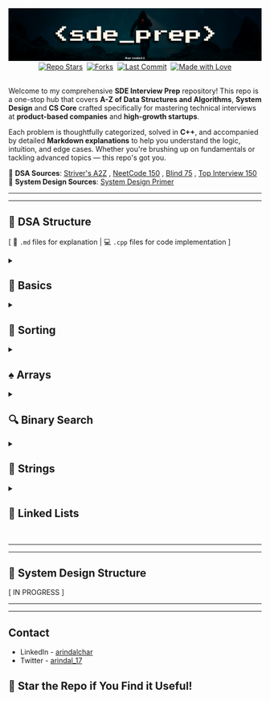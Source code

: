 <div align="center" margin= "16px 0">
  <img src="public/images/sdep.png">

  <div style="display:inline-flex; gap:8px; flex-wrap:wrap; align-items:center; justify-content:center;">
    <a href="https://github.com/arindal1/SDE-DSA-SD-Prep/stargazers" target="_blank" rel="noopener">
      <img alt="Repo Stars"
           src="https://img.shields.io/github/stars/arindal1/SDE-DSA-SD-Prep?style=flat-square">
    </a>
    <a href="https://github.com/arindal1/SDE-DSA-SD-Prep/forks" target="_blank" rel="noopener">
      <img alt="Forks"
           src="https://img.shields.io/github/forks/arindal1/SDE-DSA-SD-Prep?style=flat-square">
    </a>
    <a href="https://github.com/arindal1/SDE-DSA-SD-Prep/commits/main" target="_blank" rel="noopener">
      <img alt="Last Commit"
           src="https://img.shields.io/github/last-commit/arindal1/SDE-DSA-SD-Prep?style=flat-square">
    </a>
    <a href="https://www.linkedin.com/in/arindalchar/" onclick="return false;">
      <img alt="Made with Love"
           src="https://img.shields.io/badge/Made%20with-%F0%9F%96%A4-red?style=flat-square">
    </a>
  </div>
</div>

<br>

Welcome to my comprehensive **SDE Interview Prep** repository! This repo is a one-stop hub that covers **A-Z of Data Structures and Algorithms**, **System Design** and **CS Core** crafted specifically for mastering technical interviews at **product-based companies** and **high-growth startups**.

Each problem is thoughtfully categorized, solved in **C++**, and accompanied by detailed **Markdown explanations** to help you understand the logic, intuition, and edge cases. Whether you're brushing up on fundamentals or tackling advanced topics — this repo's got you.

📌 **DSA Sources**: [Striver's A2Z](https://takeuforward.org/strivers-a2z-dsa-course/strivers-a2z-dsa-course-sheet-2/) , [NeetCode 150](https://neetcode.io/practice?tab=neetcode150) , [Blind 75](https://leetcode.com/problem-list/oizxjoit/) , [Top Interview 150](https://leetcode.com/studyplan/top-interview-150/) <br>
📌 **System Design Sources**: [System Design Primer](https://github.com/donnemartin/system-design-primer)

---
---

## 📁 DSA Structure

[ 📄 `.md` files for explanation | 💻 `.cpp` files for code implementation ]


<details>
  <summary><h2>🧠 Basics</h2></summary>

<br>

| Category      | Problem / Algorithm                 | Explanation                                           | Code                                                    |
| ---------------- | ----------------------------------- | ----------------------------------------------------- | ------------------------------------------------------- |
| 📘 1. Maths      | Count the Digits                    | [📄 MD](./01.Basics/1.Maths/1.CountTheDigits.md)       | –                                                       |
| 📘 1. Maths      | Reverse a Number                    | [📄 MD](./01.Basics/1.Maths/2.ReverseNumber.md)        | –                                                       |
| 📘 1. Maths      | Palindrome Number                   | [📄 MD](./01.Basics/1.Maths/3.PalindromeNumber.md)     | –                                                       |
| 📘 1. Maths      | GCD                                 | [📄 MD](./01.Basics/1.Maths/4.GCD.md)                  | –                                                       |
| 📘 1. Maths      | Armstrong Number                    | [📄 MD](./01.Basics/1.Maths/5.Armstrong%20Number.md)   | –                                                       |
| 📘 1. Maths      | All Divisors                        | [📄 MD](./01.Basics/1.Maths/6.AllDivisors.md)          | –                                                       |
| 📘 1. Maths      | Check Prime                         | [📄 MD](./01.Basics/1.Maths/7.CheckPrime.md)           | –                                                       |
| | | | | |
| 🔁 2. Recursion  | Print N Names                       | [📄 MD](./01.Basics/2.Recursion/1.N-Names.md)          | [💻 CPP](./01.Basics/2.Recursion/1.N-Names.cpp)          |
| 🔁 2. Recursion  | 1 to N                              | [📄 MD](./01.Basics/2.Recursion/2.1-N.md)              | [💻 CPP](./01.Basics/2.Recursion/2.1-N.cpp)              |
| 🔁 2. Recursion  | N to 1                              | [📄 MD](./01.Basics/2.Recursion/3.N-1.md)              | [💻 CPP](./01.Basics/2.Recursion/3.N-1.cpp)              |
| 🔁 2. Recursion  | Sum of N                            | [📄 MD](./01.Basics/2.Recursion/4.SumOfN.md)           | [💻 CPP](./01.Basics/2.Recursion/4.SumOfN.cpp)           |
| 🔁 2. Recursion  | Factorial of N                      | [📄 MD](./01.Basics/2.Recursion/5.FactofN.md)          | [💻 CPP](./01.Basics/2.Recursion/5.FactofN.cpp)          |
| 🔁 2. Recursion  | Reverse Array                       | [📄 MD](./01.Basics/2.Recursion/6.RevArray.md)         | [💻 CPP](./01.Basics/2.Recursion/6.RevArray.cpp)         |
| 🔁 2. Recursion  | Palindrome String                   | [📄 MD](./01.Basics/2.Recursion/7.StringPalin.md)      | [💻 CPP](./01.Basics/2.Recursion/7.StringPalin.cpp)      |
| 🔁 2. Recursion  | Fibonacci                           | [📄 MD](./01.Basics/2.Recursion/8.Fibonacci.md)        | [💻 CPP](./01.Basics/2.Recursion/8.Fibonacci.cpp)        |
| | | | | |
| 🔐 3. Hashing    | Frequency of Array Elements         | [📄 MD](./01.Basics/3.Hashing/1.FreqOfArrayEl.md)      | [💻 CPP](./01.Basics/3.Hashing/1.FreqOfArrayEl.cpp)      |
| 🔐 3. Hashing    | Highest & Lowest Freq Element       | [📄 MD](./01.Basics/3.Hashing/2.HighLowFreqEl.md)      | [💻 CPP](./01.Basics/3.Hashing/2.HighLowFreqEl.cpp)      |
| 🔐 3. Hashing    | First Unique Character              | [📄 MD](./01.Basics/3.Hashing/3.FirstUnique.md)        | [💻 CPP](./01.Basics/3.Hashing/3.FirstUnique.cpp)        |
| 🔐 3. Hashing    | Find Difference                     | [📄 MD](./01.Basics/3.Hashing/4.FindDifference.md)     | [💻 CPP](./01.Basics/3.Hashing/4.FindDifference.cpp)     |
| 🔐 3. Hashing    | Find Duplicates                     | [📄 MD](./01.Basics/3.Hashing/5.FindDuplicates.md)     | [💻 CPP](./01.Basics/3.Hashing/5.FindDuplicates.cpp)     |
| 🔐 3. Hashing    | Is Anagram                          | [📄 MD](./01.Basics/3.Hashing/6.IsAnagram.md)          | [💻 CPP](./01.Basics/3.Hashing/6.IsAnagram.cpp)          |

</details>

<details>
  <summary><h2>🔢 Sorting</h2></summary>

<br>

| Category      | Problem / Algorithm                 | Explanation                                           | Code                                                    |
| ---------------- | ----------------------------------- | ----------------------------------------------------- | ------------------------------------------------------- |
| 📑 1. Elementary | Selection Sort                      | [📄 MD](./02.Sorting/1.Sorting/1.SelectionSort.md)     | [💻 CPP](./02.Sorting/1.Sorting/1.SelectionSort.cpp)     |
| 📑 1. Elementary | Bubble Sort                         | [📄 MD](./02.Sorting/1.Sorting/2.BubbleSort.md)        | [💻 CPP](./02.Sorting/1.Sorting/2.BubbleSort.cpp)        |
| 📑 1. Elementary | Insertion Sort                      | [📄 MD](./02.Sorting/1.Sorting/3.InsertionSort.md)     | [💻 CPP](./02.Sorting/1.Sorting/3.InsertionSort.cpp)     |
| | | | | |
| 📈 2. Advanced   | Merge Sort                          | [📄 MD](./02.Sorting/2.Sorting/1.MergeSort.md)         | [💻 CPP](./02.Sorting/2.Sorting/1.MergeSort.cpp)         |
| 📈 2. Advanced   | Quick Sort                          | [📄 MD](./02.Sorting/2.Sorting/2.QuickSort.md)         | [💻 CPP](./02.Sorting/2.Sorting/2.QuickSort.cpp)         |
| 📈 2. Advanced   | Heap Sort                          | [📄 MD](./02.Sorting/2.Sorting/3.HeapSort.md)         | [💻 CPP](./02.Sorting/2.Sorting/3.HeapSort.cpp)         |
| 📈 2. Advanced   | Radix Sort                          | [📄 MD](./02.Sorting/2.Sorting/4.RadixSort.md)         | [💻 CPP](./02.Sorting/2.Sorting/4.RadixSort.cpp)         |

</details>

<details>
  <summary><h2>♠️ Arrays</h2></summary>

<br>


| Category      | Problem / Algorithm                 | Explanation                                           | Code                                                    |
| ---------------- | ----------------------------------- | ----------------------------------------------------- | ------------------------------------------------------- |
| 📑 1. Easy       | Largest Element in the Array        | [📄 MD](./03.Arrays/1.Easy/1.LargestElement.md)        | [💻 CPP](./03.Arrays/1.Easy/1.LargestElement.cpp)        |
| 📑 1. Easy       | Second Largest Element in the Array | [📄 MD](./03.Arrays/1.Easy/2.SecondLargestElement.md)  | [💻 CPP](./03.Arrays/1.Easy/2.SecondLargestElement.cpp)  |
| 📑 1. Easy       | Is Array Sorted?                    | [📄 MD](./03.Arrays/1.Easy/3.IsArraySorted.md)         | [💻 CPP](./03.Arrays/1.Easy/3.IsArraySorted.cpp)         |
| 📑 1. Easy       | Remove Duplicates from Array        | [📄 MD](./03.Arrays/1.Easy/4.RemoveDuplicates.md)      | [💻 CPP](./03.Arrays/1.Easy/4.RemoveDuplicates.cpp)      |
| 📑 1. Easy       | Left Rotate by One                  | [📄 MD](./03.Arrays/1.Easy/5.LeftRotateArrayByOne.md)  | [💻 CPP](./03.Arrays/1.Easy/5.LeftRotateArrayByOne.cpp)  |
| 📑 1. Easy       | Rotate Array by K Places            | [📄 MD](./03.Arrays/1.Easy/6.RotateArrayByKPlaces.md)  | [💻 CPP](./03.Arrays/1.Easy/6.RotateArrayByKPlaces.cpp)  |
| 📑 1. Easy       | Shift Zeros to End                  | [📄 MD](./03.Arrays/1.Easy/7.ShiftZerosToEnd.md)       | [💻 CPP](./03.Arrays/1.Easy/7.ShiftZerosToEnd.cpp)       |
| 📑 1. Easy       | Linear Search                       | [📄 MD](./03.Arrays/1.Easy/8.LinearSearch.md)          | [💻 CPP](./03.Arrays/1.Easy/8.LinearSearch.cpp)          |
| 📑 1. Easy       | Find The Union                      | [📄 MD](./03.Arrays/1.Easy/9.1.FindTheUnion.md)        | [💻 CPP](./03.Arrays/1.Easy/9.1.FindTheUnion.cpp)        |
| 📑 1. Easy       | Find The Intersection               | [📄 MD](./03.Arrays/1.Easy/9.2.FindTheIntersection.md) | [💻 CPP](./03.Arrays/1.Easy/9.2.FindTheIntersection.cpp) |
| 📑 1. Easy       | Find The Missing Number             | [📄 MD](./03.Arrays/1.Easy/10.FindTheMissingNumber.md) | [💻 CPP](./03.Arrays/1.Easy/10.FindTheMissingNumber.cpp) |
| 📑 1. Easy       | Max Consecutive Ones                 | [📄 MD](./03.Arrays/1.Easy/11.MaxConsecutiveOnes.md) | [💻 CPP](./03.Arrays/1.Easy/11.MaxConsecutiveOnes.cpp) |
| 📑 1. Easy       | Number that Appears Once                 | [📄 MD](./03.Arrays/1.Easy/12.NumberThatAppearsOnce.md) | [💻 CPP](./03.Arrays/1.Easy/12.NumberThatAppearsOnce.cpp) |
| 📑 1. Easy       | Longest Subarray with Sum K                 | [📄 MD](./03.Arrays/1.Easy/13.LongestSubarrayWithSumK.md) | [💻 CPP](./03.Arrays/1.Easy/13.LongestSubarrayWithSumK.cpp) |
| 📑 1. Easy       | Remove K From Array                 | [📄 MD](./03.Arrays/1.Easy/15.RemoveValueFromArray.md) | [💻 CPP](./03.Arrays/1.Easy/15.RemoveValueFromArray.cpp) |
| 📑 1. Easy       | One Plus                 | [📄 MD](./03.Arrays/1.Easy/14.OnePlus.md) | [💻 CPP](./03.Arrays/1.Easy/14.OnePlus.cpp) |
| 📑 1. Easy       | Remove Value From Array                 | [📄 MD](./03.Arrays/1.Easy/15.RemoveValueFromArray.md) | [💻 CPP](./03.Arrays/1.Easy/15.RemoveValueFromArray.cpp) |
| 📑 1. Easy       | Container With Most Water                 | [📄 MD](./03.Arrays/1.Easy/16.ContainerWithMostWater.md) | [💻 CPP](./03.Arrays/1.Easy/16.ContainerWithMostWater.cpp) |
| 📑 1. Easy       | Move Zeros To End                 | [📄 MD](./03.Arrays/1.Easy/17.MoveZerosToEnd.md) | [💻 CPP](./03.Arrays/1.Easy/17.MoveZerosToEnd.cpp) |
| | | | | |
| 📃 2. Medium       | Two Sum                 | [📄 MD](./03.Arrays/2.Medium/1.2Sum.md) | [💻 CPP](./03.Arrays/2.Medium/1.2Sum.cpp) |
| 📃 2. Medium       | Sort an Array of 0s, 1s & 2s                | [📄 MD](./03.Arrays/2.Medium/2.SortArrayOf012.md) | [💻 CPP](./03.Arrays/2.Medium/2.SortArrayOf012.cpp) |
| 📃 2. Medium       | Majority Element - I [> n/2]                | [📄 MD](./03.Arrays/2.Medium/3.MajorityElement.md) | [💻 CPP](./03.Arrays/2.Medium/3.MajorityElement.cpp) |
| 📃 2. Medium       | Maximum Sub-Array Sum                | [📄 MD](./03.Arrays/2.Medium/4.MaxSubarraySum.md) | [💻 CPP](./03.Arrays/2.Medium/4.MaxSubarraySum.cpp) |
| 📃 2. Medium       | Best Time to Buy and Sell Stock                | [📄 MD](./03.Arrays/2.Medium/5.BuyAndSellStock.md) | [💻 CPP](./03.Arrays/2.Medium/5.BuyAndSellStock.cpp) |
| 📃 2. Medium       | Rearrange Elements by Sign [Alternating]                | [📄 MD](./03.Arrays/2.Medium/6.RearrangeElementsBySign.md) | [💻 CPP](./03.Arrays/2.Medium/6.RearrangeElementsBySign.cpp) |
| 📃 2. Medium       | Next Permutation                | [📄 MD](./03.Arrays/2.Medium/7.NextPermutation.md) | [💻 CPP](./03.Arrays/2.Medium/7.NextPermutation.cpp) |
| 📃 2. Medium       | Leaders in an Array                | [📄 MD](./03.Arrays/2.Medium/8.LeadersInAnArray.md) | [💻 CPP](./03.Arrays/2.Medium/8.LeadersInAnArray.cpp) |
| 📃 2. Medium       | Longest Consecutive Sequence                | [📄 MD](./03.Arrays/2.Medium/9.LongestConsecutiveSequence.md) | [💻 CPP](./03.Arrays/2.Medium/9.LongestConsecutiveSequence.cpp) |
| 📃 2. Medium       | Set Matrix Zeros                | [📄 MD](./03.Arrays/2.Medium/10.SetMatrixToZeros.md) | [💻 CPP](./03.Arrays/2.Medium/10.SetMatrixToZeros.cpp) |
| 📃 2. Medium       | Rotate Matrix By 90 Degrees                | [📄 MD](./03.Arrays/2.Medium/11.RotateMatrixBy90.md) | [💻 CPP](./03.Arrays/2.Medium/11.RotateMatrixBy90.cpp) |
| 📃 2. Medium       | Matrix Spiral Traversal                | [📄 MD](./03.Arrays/2.Medium/12.MatrixSpiralTraversal.md) | [💻 CPP](./03.Arrays/2.Medium/12.MatrixSpiralTraversal.cpp) |
| 📃 2. Medium       | Sub Arrays With Sum K                | [📄 MD](./03.Arrays/2.Medium/13.SubArraysWithSumK.md) | [💻 CPP](./03.Arrays/2.Medium/13.SubArraysWithSumK.cpp) |
| 📃 2. Medium       | Partition Labels                | [📄 MD](./03.Arrays/2.Medium/15.PartitionLabels.md) | [💻 CPP](./03.Arrays/2.Medium/15.PartitionLabels.cpp) |
| 📃 2. Medium       | Sorted Array Squares                | [📄 MD](./03.Arrays/2.Medium/16.SortedArraySquares.md) | [💻 CPP](./03.Arrays/2.Medium/16.SortedArraySquares.cpp) |
| 📃 2. Medium       | Boats To Save People                | [📄 MD](./03.Arrays/2.Medium/17.BoatsToSavePeople.md) | [💻 CPP](./03.Arrays/2.Medium/17.BoatsToSavePeople.cpp) |
| | | | | |
| 📜 2. Hard       | Pascal's Triangle                | [📄 MD](./03.Arrays/3.Hard/1.PascalsTriangle.md) | [💻 CPP](./03.Arrays/3.Hard/1.PascalsTriangle.cpp) |
| 📜 2. Hard       | Majority Element - II [> n/3]                | [📄 MD](./03.Arrays/3.Hard/2.MajorityElementII.md) | [💻 CPP](./03.Arrays/3.Hard/2.MajorityElementII.cpp) |
| 📜 2. Hard       | Three Sum                | [📄 MD](./03.Arrays/3.Hard/3.ThreeSum.md) | [💻 CPP](./03.Arrays/3.Hard/3.ThreeSum.cpp) |
| 📜 2. Hard       | Four Sum                | [📄 MD](./03.Arrays/3.Hard/4.FourSum.md) | [💻 CPP](./03.Arrays/3.Hard/4.FourSum.cpp) |
| 📜 2. Hard       | Count Subarrays with Xor K               | [📄 MD](./03.Arrays/3.Hard/5.CountSubarraysWithXorK.md) | [💻 CPP](./03.Arrays/3.Hard/5.CountSubarraysWithXorK.cpp) |
| 📜 2. Hard       | Merge Overlapping Intervals                | [📄 MD](./03.Arrays/3.Hard/6.MergeOverlappingIntervals.md) | [💻 CPP](./03.Arrays/3.Hard/6.MergeOverlappingIntervals.cpp) |
| 📜 2. Hard       | Merge Sorted Arrays                | [📄 MD](./03.Arrays/3.Hard/7.MergeSortedArrays.md) | [💻 CPP](./03.Arrays/3.Hard/7.MergeSortedArrays.cpp) |
| 📜 2. Hard       | Find Repeating and Missing Numbers                | [📄 MD](./03.Arrays/3.Hard/8.FindRepeatingAndMissingNumbers.md) | [💻 CPP](./03.Arrays/3.Hard/8.FindRepeatingAndMissingNumbers.cpp) |
| 📜 2. Hard       | Count Inversions                | [📄 MD](./03.Arrays/3.Hard/9.CountInversions.md) | [💻 CPP](./03.Arrays/3.Hard/9.CountInversions.cpp) |
| 📜 2. Hard       | Reverse Pairs                | [📄 MD](./03.Arrays/3.Hard/10.ReversePairs.md) | [💻 CPP](./03.Arrays/3.Hard/10.ReversePairs.cpp) |
| 📜 2. Hard       | Maximum Product Subarray                | [📄 MD](./03.Arrays/3.Hard/11.MaximumProductSubarray.md) | [💻 CPP](./03.Arrays/3.Hard/11.MaximumProductSubarray.cpp) |

</details>

<details>
  <summary><h2>🔍 Binary Search</h2></summary>

<br>


| Category      | Problem / Algorithm                 | Explanation                                           | Code                                                    |
| ---------------- | ----------------------------------- | ----------------------------------------------------- | ------------------------------------------------------- |
| ⁉️ 3. BS on 1D       | Binary Search on Sorted Array                | [📄 MD](./04.Binary_Search/1.BSon1D/1.BinarySearchOnASortedArray.md)   | [💻 CPP](./04.Binary_Search/1.BSon1D/1.BinarySearchOnASortedArray.cpp)   |
| ⁉️ 3. BS on 1D       | Search Insert Position                | [📄 MD](./04.Binary_Search/1.BSon1D/2.SearchInsertPosition.md)   | [💻 CPP](./04.Binary_Search/1.BSon1D/2.SearchInsertPosition.cpp)   |
| ⁉️ 3. BS on 1D       | First and Last Occurance in a Sorted Array                | [📄 MD](./04.Binary_Search/1.BSon1D/3.FirstAndLastOccurance.md)   | [💻 CPP](./04.Binary_Search/1.BSon1D/3.FirstAndLastOccurance.cpp)   |
| ⁉️ 3. BS on 1D       | Search in a Rotated Sorted Array - I              | [📄 MD](./04.Binary_Search/1.BSon1D/4.SearchInRotatedSortedArrayI.md)   | [💻 CPP](./04.Binary_Search/1.BSon1D/4.SearchInRotatedSortedArrayI.cpp)   |
| ⁉️ 3. BS on 1D       | Search in a Rotated Sorted Array - II              | [📄 MD](./04.Binary_Search/1.BSon1D/5.SearchInRotatedSortedArrayII.md)   | [💻 CPP](./04.Binary_Search/1.BSon1D/5.SearchInRotatedSortedArrayII.cpp)   |
| ⁉️ 3. BS on 1D       | Minimum in Rotated Sorted Array              | [📄 MD](./04.Binary_Search/1.BSon1D/6.MinimumInRotatedSortedArray.md)   | [💻 CPP](./04.Binary_Search/1.BSon1D/6.MinimumInRotatedSortedArray.cpp)   |
| ⁉️ 3. BS on 1D       | Single Element in a Sorted Array              | [📄 MD](./04.Binary_Search/1.BSon1D/7.SingleElementInASortedArray.md)   | [💻 CPP](./04.Binary_Search/1.BSon1D/7.SingleElementInASortedArray.cpp)   |
| ⁉️ 3. BS on 1D       | Find Peak Element - I              | [📄 MD](./04.Binary_Search/1.BSon1D/8.FindPeakElement.md)   | [💻 CPP](./04.Binary_Search/1.BSon1D/8.FindPeakElement.cpp)   |
| ⁉️ 3. BS on 1D       | Arranging Coins              | [📄 MD](./04.Binary_Search/1.BSon1D/9.ArrangingCoins.md)   | [💻 CPP](./04.Binary_Search/1.BSon1D/9.ArrangingCoins.cpp)   |
| ⁉️ 3. BS on 1D       | First Bad Version              | [📄 MD](./04.Binary_Search/1.BSon1D/10.FirstBadVersion.md)   | [💻 CPP](./04.Binary_Search/1.BSon1D/10.FirstBadVersion.cpp)   |
| | | | | |
| ‼️ 2. BS on Answers  | Koko Eating Bananas                | [📄 MD](./04.Binary_Search/2.BSonAnswers/1.KokoEatingBananas.md) | [💻 CPP](./04.Binary_Search/2.BSonAnswers/1.KokoEatingBananas.cpp) |
| ‼️ 2. BS on Answers  | Days to make M Bouquets                | [📄 MD](./04.Binary_Search/2.BSonAnswers/2.DaysToMakeBouquets.md) | [💻 CPP](./04.Binary_Search/2.BSonAnswers/2.DaysToMakeBouquets.cpp) |
| ‼️ 2. BS on Answers  | Smallest Divisor within the Threshold                | [📄 MD](./04.Binary_Search/2.BSonAnswers/3.SmallestDivisorInThreshold.md) | [💻 CPP](./04.Binary_Search/2.BSonAnswers/3.SmallestDivisorInThreshold.cpp) |
| ‼️ 2. BS on Answers  | Capacity to Ship within D Days                | [📄 MD](./04.Binary_Search/2.BSonAnswers/4.CapacityToShipWithinDDays.md) | [💻 CPP](./04.Binary_Search/2.BSonAnswers/4.CapacityToShipWithinDDays.cpp) |
| ‼️ 2. BS on Answers  | Find the K-th Missing Element                | [📄 MD](./04.Binary_Search/2.BSonAnswers/5.FindKthMissingElement.md) | [💻 CPP](./04.Binary_Search/2.BSonAnswers/5.FindKthMissingElement.cpp) |
| ‼️ 2. BS on Answers  | Aggressive Cows               | [📄 MD](./04.Binary_Search/2.BSonAnswers/6.AggressiveCows.md) | [💻 CPP](./04.Binary_Search/2.BSonAnswers/6.AggressiveCows.cpp) |
| ‼️ 2. BS on Answers  | Book Allocation                | [📄 MD](./04.Binary_Search/2.BSonAnswers/7.BookAllocation.md) | [💻 CPP](./04.Binary_Search/2.BSonAnswers/7.BookAllocation.cpp) |
| ‼️ 2. BS on Answers  | Split Array to Largest Sum                | [📄 MD](./04.Binary_Search/2.BSonAnswers/8.SplitArrayLargestSum.md) | [💻 CPP](./04.Binary_Search/2.BSonAnswers/8.SplitArrayLargestSum.cpp) |
| ‼️ 2. BS on Answers  | Minimize Max Distance between Gas Stations                | [📄 MD](./04.Binary_Search/2.BSonAnswers/9.MinimizeMaxDistanceStations.md) | [💻 CPP](./04.Binary_Search/2.BSonAnswers/9.MinimizeMaxDistanceStations.cpp) |
| ‼️ 2. BS on Answers  | Median of Two Sorted Arrays                | [📄 MD](./04.Binary_Search/2.BSonAnswers/10.MedianOfTwoSortedArrays.md) | [💻 CPP](./04.Binary_Search/2.BSonAnswers/10.MedianOfTwoSortedArrays.cpp) |
| | | | | |
| ⁉️ 3. BS on 2D       | Row with Maximum 1s                | [📄 MD](./04.Binary_Search/3.BSon2D/1.RowWithMaximum1s.md)   | [💻 CPP](./04.Binary_Search/3.BSon2D/1.RowWithMaximum1s.cpp)   |
| ⁉️ 3. BS on 2D       | Search in a 2D Matrix - I                | [📄 MD](./04.Binary_Search/3.BSon2D/2.SearchInA2DMatrixI.md)   | [💻 CPP](./04.Binary_Search/3.BSon2D/2.SearchInA2DMatrixI.cpp)   |
| ⁉️ 3. BS on 2D       | Search in a 2D Matrix - II                | [📄 MD](./04.Binary_Search/3.BSon2D/3.SearchInA2DMatrixII.md)   | [💻 CPP](./04.Binary_Search/3.BSon2D/3.SearchInA2DMatrixII.cpp)   |
| ⁉️ 3. BS on 2D       | Find Peak Element - II                | [📄 MD](./04.Binary_Search/3.BSon2D/4.FindPeakElementII.md)   | [💻 CPP](./04.Binary_Search/3.BSon2D/4.FindPeakElementII.cpp)   |

</details>

<details>
  <summary><h2>🧵 Strings</h2></summary>

<br>


| Category      | Problem / Algorithm                 | Explanation                                           | Code                                                    |
| ---------------- | ----------------------------------- | ----------------------------------------------------- | ------------------------------------------------------- |
| 🐕 Easy      | Remove Outer Parenthesis                | [📄 MD](./05.Strings/1.Easy/1.RemoveOuterParanthesis.md)   | [💻 CPP](./05.Strings/1.Easy/1.RemoveOuterParanthesis.cpp)   |
| 🐕 Easy      | Largest Odd Number                | [📄 MD](./05.Strings/1.Easy/3.LargestOddNumber.md)   | [💻 CPP](./05.Strings/1.Easy/3.LargestOddNumber.cpp)   |
| 🐕 Easy      | Longest Common Prefix                | [📄 MD](./05.Strings/1.Easy/4.LongestCommonPrefix.md)   | [💻 CPP](./05.Strings/1.Easy/4.LongestCommonPrefix.cpp)   |
| 🐕 Easy      | Isomorphic Strings               | [📄 MD](./05.Strings/1.Easy/5.IsomorphicStrings.md)   | [💻 CPP](./05.Strings/1.Easy/5.IsomorphicStrings.cpp)   |
| 🐕 Easy      | Rotate String                | [📄 MD](./05.Strings/1.Easy/6.RotateString.md)   | [💻 CPP](./05.Strings/1.Easy/6.RotateString.cpp)   |
| 🐕 Easy      | Is Anagram ?                | [📄 MD](./05.Strings/1.Easy/7.IsAnagram.md)   | [💻 CPP](./05.Strings/1.Easy/7.IsAnagram.cpp)   |
| 🐕 Easy      | Valid Palindrome                | [📄 MD](./05.Strings/1.Easy/8.ValidPalindrome.md)   | [💻 CPP](./05.Strings/1.Easy/8.ValidPalindrome.cpp)   |
| | | | | |
| 🐈 Medium       | Frequency Sort                | [📄 MD](./05.Strings/2.Medium/1.FrequencySort.md)   | [💻 CPP](./05.Strings/2.Medium/1.FrequencySort.cpp)   |
| 🐈 Medium       | Max Depth of Parenthesis                | [📄 MD](./05.Strings/2.Medium/2.MaxDepthOfParenthesis.md)   | [💻 CPP](./05.Strings/2.Medium/2.MaxDepthOfParenthesis.cpp)   |
| 🐈 Medium       | Roman to Integer                | [📄 MD](./05.Strings/2.Medium/3.RomanToInteger.md)   | [💻 CPP](./05.Strings/2.Medium/3.RomanToInteger.cpp)   |
| 🐈 Medium       | String to Integer (ATOI)                | [📄 MD](./05.Strings/2.Medium/4.ATOI.md)   | [💻 CPP](./05.Strings/2.Medium/4.ATOI.cpp)   |
| 🐈 Medium       | Longest Palindrome Substrings                | [📄 MD](./05.Strings/2.Medium/5.LongestPalindromeSubstring.md)   | [💻 CPP](./05.Strings/2.Medium/5.LongestPalindromeSubstring.cpp)   |
| 🐈 Medium       | Sum of Beauty of Substrings                | [📄 MD](./05.Strings/2.Medium/6.SumOfBeautyOfSubstrings.md)   | [💻 CPP](./05.Strings/2.Medium/6.SumOfBeautyOfSubstrings.cpp)   |
| 🐈 Medium     | Reverse Words in a String               | [📄 MD](./05.Strings/2.Medium/7.ReverseWords.md)   | [💻 CPP](./05.Strings/2.Medium/7.ReverseWords.cpp)   |
| 🐈 Medium       | Group Anagrams                | [📄 MD](./05.Strings/2.Medium/9.GroupAnagrams.md)   | [💻 CPP](./05.Strings/2.Medium/9.GroupAnagrams.cpp)   |

</details>

<details>
  <summary><h2>🔗 Linked Lists</h2></summary>

<br>

| Category      | Problem / Algorithm                 | Explanation                                           | Code                                                    |
| ---------------- | ----------------------------------- | ----------------------------------------------------- | ------------------------------------------------------- |
| ➡️ Singly LL      | Linked List Constructors               | [📄 MD](./06.Linked_List/1.SinglyLinkedList/README.md)   | [💻 CPP](./06.Linked_List/1.SinglyLinkedList/01.1.LLBasic.cpp)   |
| ➡️ Singly LL      | Array to Linked List               | [📄 MD](./06.Linked_List/1.SinglyLinkedList/README.md)   | [💻 CPP](./06.Linked_List/1.SinglyLinkedList/01.2.Array2LL.cpp)   |
| ➡️ Singly LL      | Insertion at Head               | [📄 MD](./06.Linked_List/1.SinglyLinkedList/README.md)   | [💻 CPP](./06.Linked_List/1.SinglyLinkedList/02.1.InsertionAtHead.cpp)   |
| ➡️ Singly LL      | Insertion at Tail               | [📄 MD](./06.Linked_List/1.SinglyLinkedList/README.md)   | [💻 CPP](./06.Linked_List/1.SinglyLinkedList/02.2.InsertionAtTail.cpp)   |
| ➡️ Singly LL      | Insertion at K               | [📄 MD](./06.Linked_List/1.SinglyLinkedList/README.md)   | [💻 CPP](./06.Linked_List/1.SinglyLinkedList/03.3.DeletionatK.cpp)   |
| ➡️ Singly LL      | Deletion from Head               | [📄 MD](./06.Linked_List/1.SinglyLinkedList/README.md)   | [💻 CPP](./06.Linked_List/1.SinglyLinkedList/03.1.DeletionFromHead.cpp)   |
| ➡️ Singly LL      | Deletion from Tail               | [📄 MD](./06.Linked_List/1.SinglyLinkedList/README.md)   | [💻 CPP](./06.Linked_List/1.SinglyLinkedList/03.2.DeletionFromTail.cpp)   |
| ➡️ Singly LL      | Deletion from K               | [📄 MD](./06.Linked_List/1.SinglyLinkedList/README.md)   | [💻 CPP](./06.Linked_List/1.SinglyLinkedList/03.3.DeletionatK.cpp)   |
| ➡️ Singly LL      | Length of Linked List               | [📄 MD](./06.Linked_List/1.SinglyLinkedList/README.md)   | [💻 CPP](./06.Linked_List/1.SinglyLinkedList/04.LLLength.cpp)   |
| ➡️ Singly LL      | Search K in Linked List               | [📄 MD](./06.Linked_List/1.SinglyLinkedList/README.md)   | [💻 CPP](./06.Linked_List/1.SinglyLinkedList/05.SearchInLL.cpp)   |
| | | | |
| 🔀 Doubly LL      | Array to DLL              | [📄 MD](./06.Linked_List/2.DoublyLinkedList/README.md)   | [💻 CPP](./06.Linked_List/2.DoublyLinkedList/01.Arr2DLL.cpp)   |
| 🔀 Doubly LL      | Insertion at Head              | [📄 MD](./06.Linked_List/2.DoublyLinkedList/README.md)   | [💻 CPP](./06.Linked_List/2.DoublyLinkedList/03.1.InsertionAtHead.cpp)   |
| 🔀 Doubly LL      | Insertion at Tail              | [📄 MD](./06.Linked_List/2.DoublyLinkedList/README.md)   | [💻 CPP](./06.Linked_List/2.DoublyLinkedList/03.2.InsertionAtTail.cpp)   |
| 🔀 Doubly LL      | Insertion at K              | [📄 MD](./06.Linked_List/2.DoublyLinkedList/README.md)   | [💻 CPP](./06.Linked_List/2.DoublyLinkedList/03.3.InsertAtK.cpp)   |
| 🔀 Doubly LL      | Deletion from Head              | [📄 MD](./06.Linked_List/2.DoublyLinkedList/README.md)   | [💻 CPP](./06.Linked_List/2.DoublyLinkedList/02.1.DeletionFromHead.cpp)   |
| 🔀 Doubly LL      | Deletion from Tail              | [📄 MD](./06.Linked_List/2.DoublyLinkedList/README.md)   | [💻 CPP](./06.Linked_List/2.DoublyLinkedList/02.2.DeletionFromTail.cpp)   |
| 🔀 Doubly LL      | Deletion at K              | [📄 MD](./06.Linked_List/2.DoublyLinkedList/README.md)   | [💻 CPP](./06.Linked_List/2.DoublyLinkedList/02.3.DeletionFromK.cpp)   |
| 🔀 Doubly LL      | Reverse a Doubly LL              | [📄 MD](./06.Linked_List/2.DoublyLinkedList/README.md)   | [💻 CPP](./06.Linked_List/2.DoublyLinkedList/04.ReverseDLL.cpp)   |
| | | | |
| 🎯 Medium Singly LL      | Find the middle of a LL               | [📄 MD](./06.Linked_List/3.MediumLL/01.MiddleOfLL.md)   | [💻 CPP](./06.Linked_List/3.MediumLL/01.MiddleOfLL.cpp)   |
| 🎯 Medium Singly LL      | Reverse a LL (Iterative)               | [📄 MD](./06.Linked_List/3.MediumLL/02.ReverseLLIterative.md)   | [💻 CPP](./06.Linked_List/3.MediumLL/02.ReverseLLIterative.cpp)   |
| 🎯 Medium Singly LL      | Reverse a LL (Recursive)               | [📄 MD](./06.Linked_List/3.MediumLL/03.ReverseLLRecursive.md)   | [💻 CPP](./06.Linked_List/3.MediumLL/03.ReverseLLRecursive.cpp)   |
| 🎯 Medium Singly LL      | Detect a Cyclic Linked List               | [📄 MD](./06.Linked_List/3.MediumLL/04.DetectALoop.md)   | [💻 CPP](./06.Linked_List/3.MediumLL/04.DetectALoop.cpp)   |
| 🎯 Medium Singly LL      | Find the start of the Loop               | [📄 MD](./06.Linked_List/3.MediumLL/05.StartingPointInLoop.md)   | [💻 CPP](./06.Linked_List/3.MediumLL/05.StartingPointInLoop.cpp)   |
| 🎯 Medium Singly LL      | Find the length of the Loop               | [📄 MD](./06.Linked_List/3.MediumLL/06.LengthOfLoop.md)   | [💻 CPP](./06.Linked_List/3.MediumLL/06.LengthOfLoop.cpp)   |
| 🎯 Medium Singly LL      | Palindrome Linked List               | [📄 MD](./06.Linked_List/3.MediumLL/07.PalindromeLL.md)   | [💻 CPP](./06.Linked_List/3.MediumLL/07.PalindromeLL.cpp)   |
| 🎯 Medium Singly LL      | Odd Even Linked List              | [📄 MD](./06.Linked_List/3.MediumLL/08.OddEvenLL.md)   | [💻 CPP](./06.Linked_List/3.MediumLL/08.OddEvenLL.cpp)   |
| 🎯 Medium Singly LL      | Delete Nth Node from Back              | [📄 MD](./06.Linked_List/3.MediumLL/09.DeleteNthNodeFromTheBack.md)   | [💻 CPP](./06.Linked_List/3.MediumLL/09.DeleteNthNodeFromTheBack.cpp)   |
| 🎯 Medium Singly LL      | Delete Middle Note               | [📄 MD](./06.Linked_List/3.MediumLL/10.DeleteMiddleNote.md)   | [💻 CPP](./06.Linked_List/3.MediumLL/10.DeleteMiddleNote.cpp)   |
| 🎯 Medium Singly LL      | Sort Linked List               | [📄 MD](./06.Linked_List/3.MediumLL/11.SortLinkedList.md)   | [💻 CPP](./06.Linked_List/3.MediumLL/11.SortLinkedList.cpp)   |
| 🎯 Medium Singly LL      | Intersection of Two LLs               | [📄 MD](./06.Linked_List/3.MediumLL/12.IntersectionOfLLs.md)   | [💻 CPP](./06.Linked_List/3.MediumLL/12.IntersectionOfLLs.cpp)   |
| 🎯 Medium Singly LL      | Add 1 to a number in LL               | [📄 MD](./06.Linked_List/3.MediumLL/13.Add1toLL.md)   | [💻 CPP](./06.Linked_List/3.MediumLL/13.Add1toLL.cpp)   |
| 🎯 Medium Singly LL      | Add two numbers in LL               | [📄 MD](./06.Linked_List/3.MediumLL/14.AddTwoNummbersLL.md)   | [💻 CPP](./06.Linked_List/3.MediumLL/14.AddTwoNummbersLL.cpp)   |
| | | | |
| 🌀 Medium Doubly LL      | Delete all occurance of Key               | [📄 MD](./06.Linked_List/4.MediumDLL/01.DeleteAllKeys.md)   | [💻 CPP](./06.Linked_List/4.MediumDLL/01.DeleteAllKeys.cpp)   |
| 🌀 Medium Doubly LL      | Pairs with given Sum in DLL               | [📄 MD](./06.Linked_List/4.MediumDLL/02.PairsWithGivenSum.md)   | [💻 CPP](./06.Linked_List/4.MediumDLL/02.PairsWithGivenSum.cpp)   |
| 🌀 Medium Doubly LL      | Remove Duplicates from a DLL        | [📄 MD](./06.Linked_List/4.MediumDLL/03.RemoveDuplicates.md)   | [💻 CPP](./06.Linked_List/4.MediumDLL/03.RemoveDuplicates.cpp)   |
| | | | |
| 💀 Hard Singly LL      | Reverse LL in a Group               | [📄 MD](./06.Linked_List/5.HardLL/01.ReveseLLGroup.md)   | [💻 CPP](./06.Linked_List/5.HardLL/01.ReveseLLGroup.cpp)   |
| 💀 Hard Singly LL      | Rotate a LL               | [📄 MD](./06.Linked_List/5.HardLL/02.RotateList.md)   | [💻 CPP](./06.Linked_List/5.HardLL/02.RotateList.cpp)   |
| 💀 Hard Singly LL      | Merge 2 Sorted LLs               | [📄 MD](./06.Linked_List/5.HardLL/03.MergeTwoSortedLL.md)   | [💻 CPP](./06.Linked_List/5.HardLL/03.MergeTwoSortedLL.cpp)   |
| 💀 Hard Singly LL      | Merge K sorted LLs               | [📄 MD](./06.Linked_List/5.HardLL/04.MergeKSortedLists.md)   | [💻 CPP](./06.Linked_List/5.HardLL/04.MergeKSortedLists.cpp)   |
| 💀 Hard Singly LL      | Clone a LL               | [📄 MD](./06.Linked_List/5.HardLL)   | [💻 CPP](./06.Linked_List/5.HardLL)   |

</details>


<br>

---
---

## 📁 System Design Structure

[ IN PROGRESS ]


---
---

## Contact

- LinkedIn - [arindalchar](https://www.linkedin.com/in/arindalchar)
- Twitter - [arindal_17](https://www.twitter.com/arindal_17)

## 🌟 Star the Repo if You Find it Useful!


